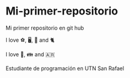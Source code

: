 # Mi-primer-repositorio

Mi primer repositorio en git hub

I love ⚽, 🖥️, 🐶 and 🐈

I love 🎵, 👪 and 🇦🇷

Estudiante de programación en UTN San Rafael
